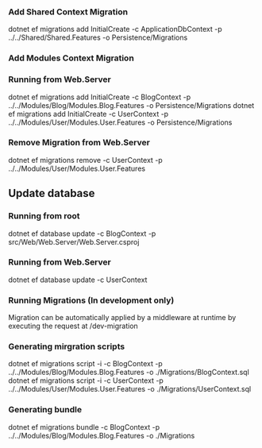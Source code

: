 ### Add Shared Context Migration
dotnet ef migrations add InitialCreate -c ApplicationDbContext -p ../../Shared/Shared.Features -o Persistence/Migrations

### Add Modules Context Migration
### Running from Web.Server
dotnet ef migrations add InitialCreate -c BlogContext -p ../../Modules/Blog/Modules.Blog.Features -o Persistence/Migrations
dotnet ef migrations add InitialCreate -c UserContext -p ../../Modules/User/Modules.User.Features -o Persistence/Migrations

### Remove Migration from Web.Server
dotnet ef migrations remove  -c UserContext -p ../../Modules/User/Modules.User.Features

## Update database

### Running from root
dotnet ef database update -c BlogContext -p src/Web/Web.Server/Web.Server.csproj
### Running from Web.Server
dotnet ef database update -c UserContext

### Running Migrations (In development only)
Migration can be automatically applied by a middleware at runtime by executing the request at /dev-migration

### Generating mirgration scripts
dotnet ef migrations script -i -c BlogContext -p ../../Modules/Blog/Modules.Blog.Features -o ./Migrations/BlogContext.sql
dotnet ef migrations script -i -c UserContext -p ../../Modules/User/Modules.User.Features -o ./Migrations/UserContext.sql

### Generating bundle
dotnet ef migrations bundle -c BlogContext -p ../../Modules/Blog/Modules.Blog.Features -o ./Migrations
